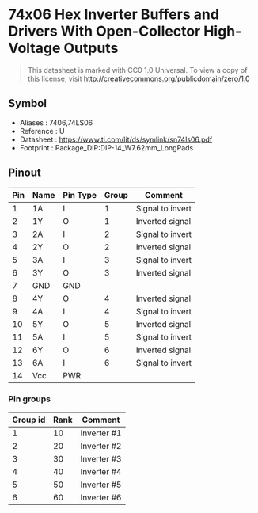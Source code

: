 # 74x06 Hex Inverter Buffers and Drivers With Open-Collector High-Voltage Outputs

> This datasheet is marked with CC0 1.0
> Universal. To view a copy of this license, visit
> http://creativecommons.org/publicdomain/zero/1.0

## Symbol

* Aliases : 7406,74LS06
* Reference : U
* Datasheet : https://www.ti.com/lit/ds/symlink/sn74ls06.pdf
* Footprint : Package_DIP:DIP-14_W7.62mm_LongPads

## Pinout

|Pin|Name|Pin Type|Group|Comment|
|---|---|---|---|---|
|1|1A|I|1|Signal to invert|
|2|1Y|O|1|Inverted signal|
|3|2A|I|2|Signal to invert|
|4|2Y|O|2|Inverted signal|
|5|3A|I|3|Signal to invert|
|6|3Y|O|3|Inverted signal|
|7|GND|GND|||
|8|4Y|O|4|Inverted signal|
|9|4A|I|4|Signal to invert|
|10|5Y|O|5|Inverted signal|
|11|5A|I|5|Signal to invert|
|12|6Y|O|6|Inverted signal|
|13|6A|I|6|Signal to invert|
|14|Vcc|PWR|||

### Pin groups

|Group id|Rank|Comment|
|---|---|---|
|1|10|Inverter #1|
|2|20|Inverter #2|
|3|30|Inverter #3|
|4|40|Inverter #4|
|5|50|Inverter #5|
|6|60|Inverter #6|
